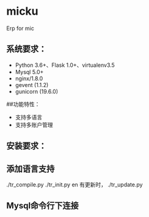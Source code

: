 # micku
Erp for mic

## 系统要求：
- Python 3.6+、Flask 1.0+、virtualenv3.5
- Mysql 5.0+
- nginx/1.8.0
- gevent (1.1.2)
- gunicorn (19.6.0)



##功能特性：
- 支持多语言
- 支持多账户管理

## 安装要求：

## 添加语言支持
./tr_compile.py
./tr_init.py en
有更新时，
./tr_update.py


## Mysql命令行下连接
